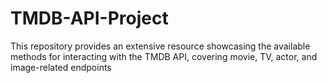 # TMDB-API-Project
This repository provides an extensive resource showcasing the available methods for interacting with the TMDB API, covering movie, TV, actor, and image-related endpoints
